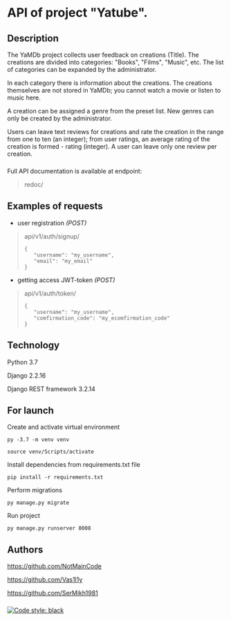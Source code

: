 # API of project "Yatube".

## Description

The YaMDb project collects user feedback on creations (Title).
The creations are divided into categories: "Books", "Films", "Music", etc.
The list of categories can be expanded by the administrator.

In each category there is information about the creations.
The creations themselves are not stored in YaMDb;
you cannot watch a movie or listen to music here.

A creation can be assigned a genre from the preset list.
New genres can only be created by the administrator.

Users can leave text reviews for creations
and rate the creation in the range from one to ten (an integer);
from user ratings, an average rating of the creation is formed - rating (integer).
A user can leave only one review per creation.

###
Full API documentation is available at endpoint:
>redoc/

## Examples of requests

- user registration *(POST)*
>api/v1/auth/signup/ 
>```
>{
>    "username": "my_username",
>    "email": "my_email"
>}
>```

- getting access JWT-token *(POST)*
>api/v1/auth/token/ 
>```
>{
>    "username": "my_username",
>    "comfirmation_code": "my_ecomfirmation_code"
>}
>```

## Technology

Python 3.7

Django 2.2.16

Django REST framework 3.2.14

## For launch

Create and activate virtual environment
```
py -3.7 -m venv venv

source venv/Scripts/activate
```

Install dependencies from requirements.txt file
```
pip install -r requirements.txt
```

Perform migrations
```
py manage.py migrate
```

Run project
```
py manage.py runserver 8008
```

## Authors

https://github.com/NotMainCode

https://github.com/Vas1l1y

https://github.com/SerMikh1981

###
[![Code style: black](https://img.shields.io/badge/code%20style-black-000000.svg)](https://github.com/psf/black)
